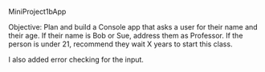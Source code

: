 MiniProject1bApp

Objective:
Plan and build a Console app that asks a user for their name and their age. If their name is Bob or Sue, address them as Professor. If the person is under 21, recommend they wait X years to start this class.

I also added error checking for the input.
